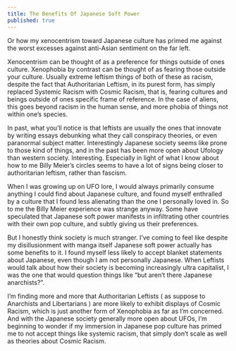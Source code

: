 ```yaml
---
title: The Benefits Of Japanese Soft Power
published: true
---
```

Or how my xenocentrism toward Japanese culture has primed me against the worst excesses against anti-Asian sentiment on the far left.

Xenocentrism can be thought of as a preference for things outside of ones culture. Xenophobia by contrast can be thought of as fearing those outside your culture. Usually extreme leftism things of both of these as racism, despite the fact that Authoritarian Leftism, in its purest form, has simply replaced Systemic Racism with Cosmic Racism, that is, fearing cultures and beings outside of ones specific frame of reference. In the case of aliens, this goes beyond racism in the human sense, and more phobia of things not within one’s species.

In past, what you’ll notice is that leftists are usually the ones that innovate by writing essays debunking what they call conspiracy theories, or even paranormal subject matter. Interestingly Japanese society seems like prone to those kind of things, and in the past has been more open about Ufology than western society. Interesting. Especially in light of what I know about how to me Billy Meier’s circles seems to have a lot of signs being closer to authoritarian leftism, rather than fascism.

When I was growing up on UFO lore, I would always primarily consume anything I could find about Japanese culture, and found myself enthralled by a culture that I found less alienating than the one I personally loved in. So to me the Billy Meier experience was strange anyway. Some have speculated that Japanese soft power manifests in infiltrating other countries with their own pop culture, and subtly giving us their preferences.

But I honestly think society is much stranger. I’ve coming to feel like despite my disillusionment with manga itself Japanese soft power actually has some benefits to it. I found myself less likely to accept blanket statements about Japanese, even though I am not personally Japanese. When Leftists would talk about how their society is becoming increasingly ultra capitalist, I was the one that would question things like “but aren’t there Japanese anarchists?”.

I’m finding more and more that Authoritarian Leftists ( as suppose to Anarchists and Libertarians ) are more likely to exhibit displays of Cosmic Racism, which is just another form of Xenophobia as far as I’m concerned. And with the Japanese society generally more open about UFOs, I’m beginning to wonder if my immersion in Japanese pop culture has primed me to not accept things like systemic racism, that simply don’t scale as well as theories about Cosmic Racism.
